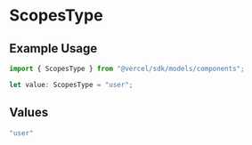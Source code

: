 # ScopesType

## Example Usage

```typescript
import { ScopesType } from "@vercel/sdk/models/components";

let value: ScopesType = "user";
```

## Values

```typescript
"user"
```
